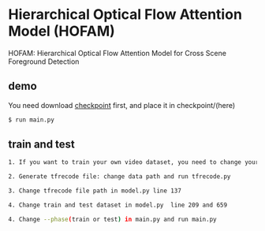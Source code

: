 # Hierarchical Optical Flow Attention Model (HOFAM)
HOFAM: Hierarchical Optical Flow Attention Model for Cross Scene Foreground Detection


## demo

You need download [checkpoint](https://drive.google.com/file/d/1RodI2WjeG7X28T1kSTRppGmvSX95CUO8/view?usp=sharing) first, and place it in checkpoint/(here)

```sh
$ run main.py
```

## train and test

```sh
1. If you want to train your own video dataset, you need to change your dataset same as dataset/demo_data/test_000155.png

2. Generate tfrecode file: change data path and run tfrecode.py

3. Change tfrecode file path in model.py line 137

4. Change train and test dataset in model.py  line 209 and 659

4. Change --phase(train or test) in main.py and run main.py
```



